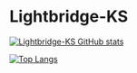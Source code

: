 # Lightbridge-KS


<!-- Github Stats by "https://github.com/anuraghazra/github-readme-stats" -->


<!-- GitHub Stats Card: Start -->
[![Lightbridge-KS GitHub stats](https://github-readme-stats.vercel.app/api?username=Lightbridge-KS&show_icons=true&theme=radical)](https://github.com/Lightbridge-KS/github-readme-stats)
<!-- GitHub Stats Card: End -->

<!-- Github Top Languages Card: Start -->
[![Top Langs](https://github-readme-stats.vercel.app/api/top-langs/?username=Lightbridge-KS)](https://github.com/Lightbridge-KS/github-readme-stats)
<!-- Github Top Languages Card: End -->
